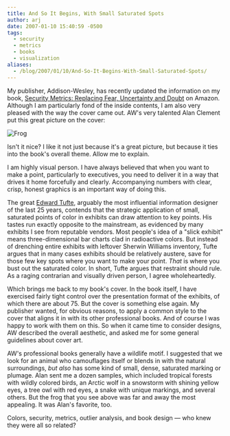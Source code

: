 ```yaml
---
title: And So It Begins, With Small Saturated Spots
author: arj
date: 2007-01-10 15:40:59 -0500
tags: 
  - security
  - metrics
  - books
  - visualization
aliases:
  - /blog/2007/01/10/And-So-It-Begins-With-Small-Saturated-Spots/
---
```

My publisher, Addison-Wesley, has recently updated the information on my book, [Security Metrics: Replacing Fear, Uncertainty and Doubt](http://www.amazon.com/Security-Metrics-Replacing-Uncertainty-Doubt/dp/0321349989/) on Amazon. Although I am particularly fond of the inside contents, I am also very pleased with the way the cover came out. AW's very talented Alan Clement put this great picture on the cover:

![Frog](/images/arj-frog.png)

Isn't it nice? I like it not just because it's a great picture, but because it ties into the book's overall theme. Allow me to explain.

I am highly visual person. I have always believed that when you want to make a point, particularly to executives, you need to deliver it in a way that drives it home forcefully and clearly. Accompanying numbers with clear, crisp, honest graphics is an important way of doing this.

The great [Edward Tufte](http://www.edwardtufte.com), arguably the most influential information designer of the last 25 years, contends that the strategic application of small, saturated points of color in exhibits can draw attention to key points. His tastes run exactly opposite to the mainstream, as evidenced by many exhibits I see from reputable vendors. Most people's idea of a "slick exhibit" means three-dimensional bar charts clad in radioactive colors. But instead of drenching entire exhibits with leftover Sherwin Williams inventory, Tufte argues that in many cases exhibits should be relatively austere, save for those few key spots where you want to make your point. _That_ is where you bust out the saturated color. In short, Tufte argues that restraint should rule. As a raging contrarian and visually driven person, I agree wholeheartedly.

Which brings me back to my book's cover. In the book itself, I have exercised fairly tight control over the presentation format of the exhibits, of which there are about 75. But the cover is something else again. My publisher wanted, for obvious reasons, to apply a common style to the cover that aligns it in with its other professional books. And of course I was happy to work with them on this. So when it came time to consider designs, AW described the overall aesthetic, and asked me for some general guidelines about cover art.

AW's professional books generally have a wildlife motif. I suggested that we look for an animal who camouflages itself or blends in with the natural surroundings, _but also_ has some kind of small, dense, saturated marking or plumage. Alan sent me a dozen samples, which included tropical forests with wildly colored birds, an Arctic wolf in a snowstorm with shining yellow eyes, a tree owl with red eyes, a snake with unique markings, and several others. But the frog that you see above was far and away the most appealing. It was Alan's favorite, too. 

Colors, security, metrics, outlier analysis, and book design — who knew they were all so related?
